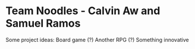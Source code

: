 # Team Noodles - Calvin Aw and Samuel Ramos

Some project ideas:
Board game (?)
Another RPG (?)
Something innovative


